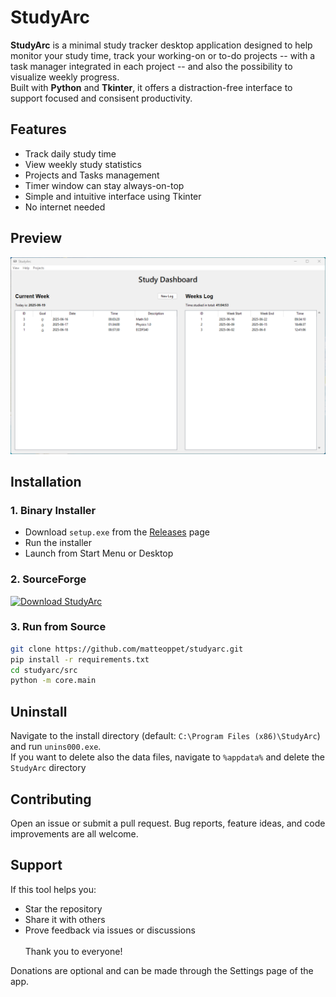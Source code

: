 # StudyArc
**StudyArc** is a minimal study tracker desktop application designed to help monitor your study time, track your working-on or to-do projects -- with a task manager 
integrated in each project -- and also the possibility to visualize weekly progress.  
Built with **Python** and **Tkinter**, it offers a distraction-free interface to support focused and consisent productivity.

## Features
- Track daily study time
- View weekly study statistics
- Projects and Tasks management
- Timer window can stay always-on-top
- Simple and intuitive interface using Tkinter
- No internet needed

## Preview 
![App Dashboard](screenshot_2.png)

## Installation

### 1. Binary Installer
- Download `setup.exe` from the [Releases](https://github.com/matteoppet/Study-Tracker/releases) page  
- Run the installer
- Launch from Start Menu or Desktop

### 2. SourceForge
[![Download StudyArc](https://a.fsdn.com/con/app/sf-download-button)](https://sourceforge.net/projects/studyarc/files/latest/download)

### 3. Run from Source
```bash
git clone https://github.com/matteoppet/studyarc.git
pip install -r requirements.txt
cd studyarc/src
python -m core.main
```

## Uninstall
Navigate to the install directory (default: `C:\Program Files (x86)\StudyArc`) and run `unins000.exe`.  
If you want to delete also the data files, navigate to `%appdata%` and delete the `StudyArc` directory

## Contributing
Open an issue or submit a pull request. Bug reports, feature ideas, and code improvements are all welcome.

## Support
If this tool helps you:
- Star the repository
- Share it with others
- Prove feedback via issues or discussions  
<br>Thank you to everyone!  

Donations are optional and can be made through the Settings page of the app.